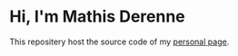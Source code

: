 # Hi, I'm Mathis Derenne

This repositery host the source code of my [personal page](https://mathisdrn.github.io/).